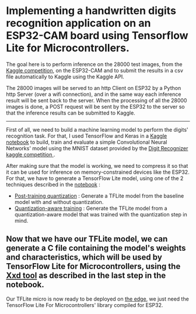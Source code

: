# Implementing a handwritten digits recognition application on an ESP32-CAM board using Tensorflow Lite for Microcontrollers.

The goal here is to perform inference on the 28000 test images, from the [Kaggle competition](https://www.kaggle.com/c/digit-recognizer), on the ESP32-CAM and to submit the results in a csv file automatically to Kaggle using the Kaggle API.

The 28000 images will be served to an http Client on ESP32 by a Python http Server (over a wifi connection), and in the same way each inference result will be sent back to the server. When the processing of all the 28000 images is done, a POST request will be sent by the ESP32 to the server so that the inference results can be submitted to Kaggle.

-----------------------------
First of all, we need to build a machine learning model to perform the digits' recognition task. For that, I used TensorFlow and Keras in a [Kaggle notebook](https://www.kaggle.com/falconcode/digit-recognizer-tflite-micro) to build, train and evaluate a simple Convolutional Neural Networks' model using the MNIST dataset provided by the [Digit Recognizer kaggle competition ](https://www.kaggle.com/c/digit-recognizer).

After making sure that the model is working, we need to compress it so that it can be used for inference on memory-constrained devices like the ESP32. For that, we have to generate a TensorFlow Lite model, using one of the 2 techniques described in the [notebook](https://www.kaggle.com/falconcode/digit-recognizer-tflite-micro) :
- [Post-training quantization](https://www.tensorflow.org/model_optimization/guide/quantization/training) : Generate a TFLite model from the baseline model with and without quantization.
- [Quantization-aware training](https://www.tensorflow.org/model_optimization/guide/quantization/training) : Generate the TFLite model from a quantization-aware model that was trained with the quantization step in mind.

Now that we have our TFLite model, we can generate a C file containing the model's weights and characteristics, which will be used by TensorFlow Lite for Microcontrollers, using the [Xxd tool](https://www.tutorialspoint.com/unix_commands/xxd.htm) as described in the last step in the notebook.
-----------------------------
Our TFLite micro is now ready to be deployed on [the edge](https://towardsdatascience.com/why-machine-learning-on-the-edge-92fac32105e6), we just need the TensorFlow Lite For Microcontrollers' library compiled for ESP32.
